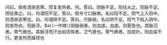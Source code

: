 问曰。病有洒淅恶寒。而复发热者。何。答曰。阴脉不足。阳往从之。阳脉不足。阴往乘之。曰。何谓阳不足。答曰。假令寸口脉微。名曰阳不足。阴气上入阳中。则洒淅恶寒也。曰。何谓阴不足。答曰。尺脉弱。名曰阴不足。阳气下陷入阴中。则发热也。阳脉浮。$a{（一作微）}阴脉弱者。则血虚。血虚。则筋急也。其脉沉者。荣气微也。其脉浮而汗出如流珠者。卫气衰也。荣气微者。加烧针。则血留不行。更发热而躁烦也